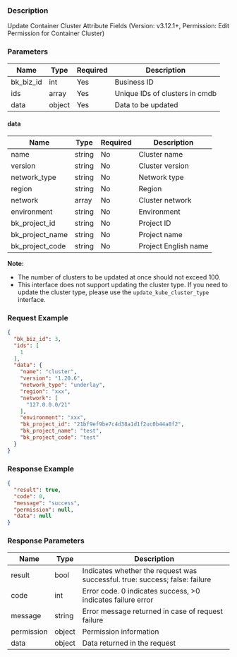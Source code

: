 ### Description

Update Container Cluster Attribute Fields (Version: v3.12.1+, Permission: Edit Permission for Container Cluster)

### Parameters

| Name      | Type   | Required | Description                    |
|-----------|--------|----------|--------------------------------|
| bk_biz_id | int    | Yes      | Business ID                    |
| ids       | array  | Yes      | Unique IDs of clusters in cmdb |
| data      | object | Yes      | Data to be updated             |

#### data

| Name            | Type   | Required | Description          |
|-----------------|--------|----------|----------------------|
| name            | string | No       | Cluster name         |
| version         | string | No       | Cluster version      |
| network_type    | string | No       | Network type         |
| region          | string | No       | Region               |
| network         | array  | No       | Cluster network      |
| environment     | string | No       | Environment          |
| bk_project_id   | string | No       | Project ID           |
| bk_project_name | string | No       | Project name         |
| bk_project_code | string | No       | Project English name |

**Note:**

- The number of clusters to be updated at once should not exceed 100.
- This interface does not support updating the cluster type. If you need to update the cluster type, please use
  the `update_kube_cluster_type` interface.

### Request Example

```json
{
  "bk_biz_id": 3,
  "ids": [
    1
  ],
  "data": {
    "name": "cluster",
    "version": "1.20.6",
    "network_type": "underlay",
    "region": "xxx",
    "network": [
      "127.0.0.0/21"
    ],
    "environment": "xxx",
    "bk_project_id": "21bf9ef9be7c4d38a1d1f2uc0b44a8f2",
    "bk_project_name": "test",
    "bk_project_code": "test"
  }
}
```

### Response Example

```json
{
  "result": true,
  "code": 0,
  "message": "success",
  "permission": null,
  "data": null
}
```

### Response Parameters

| Name       | Type   | Description                                                                 |
|------------|--------|-----------------------------------------------------------------------------|
| result     | bool   | Indicates whether the request was successful. true: success; false: failure |
| code       | int    | Error code. 0 indicates success, >0 indicates failure error                 |
| message    | string | Error message returned in case of request failure                           |
| permission | object | Permission information                                                      |
| data       | object | Data returned in the request                                                |
